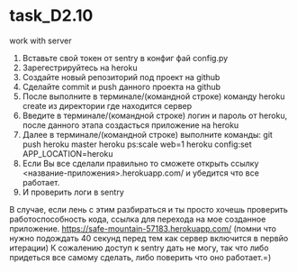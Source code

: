 # task_D2.10
work with server

1. Вставьте свой токен от sentry в конфиг фай config.py
2. Зарегестрируйтесь на heroku
3. Создайте новый репозиторий под проект на github
4. Cделайте commit и push данного проекта на github
5. После выполните в терминале/(командной строке) команду heroku create из директории где находится сервер
6. Введите в терминале/(командной строке) логин и пароль от heroku, после данного этапа создасться приложение на heroku
7. Далее в терминале/(командной строке) выполните команды:
    git push heroku master
    heroku ps:scale web=1
    heroku config:set APP_LOCATION=heroku
8. Если Вы все сделали правильно то сможете открыть ссылку <название-приложения>.herokuapp.com/ и убедится что все работает.
9. И проверить логи в sentry

В случае, если лень с этим разбираться и ты просто хочешь проверить работоспособность кода, ссылка для перехода на мое созданное приложение.
https://safe-mountain-57183.herokuapp.com/ (помни что нужно подождать 40 секунд перед тем как сервер включится в первйо итерации)
К сожалению доступ к sentry дать не могу, так что либо придеться все самому сделать, либо поверить что оно работает.=)